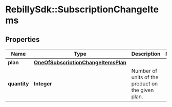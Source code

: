 # RebillySdk::SubscriptionChangeItems

## Properties
Name | Type | Description | Notes
------------ | ------------- | ------------- | -------------
**plan** | [**OneOfSubscriptionChangeItemsPlan**](OneOfSubscriptionChangeItemsPlan.md) |  | 
**quantity** | **Integer** | Number of units of the product on the given plan. | 

